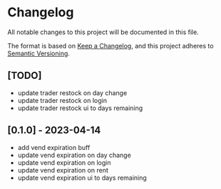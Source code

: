 # Changelog

All notable changes to this project will be documented in this file.

The format is based on [Keep a Changelog](https://keepachangelog.com/en/1.0.0/),
and this project adheres to [Semantic Versioning](https://semver.org/spec/v2.0.0.html).

## [TODO]

- update trader restock on day change
- update trader restock on login
- update trader restock ui to days remaining

## [0.1.0] - 2023-04-14

- add vend expiration buff
- update vend expiration on day change
- update vend expiration on login
- update vend expiration on rent
- update vend expiration ui to days remaining
